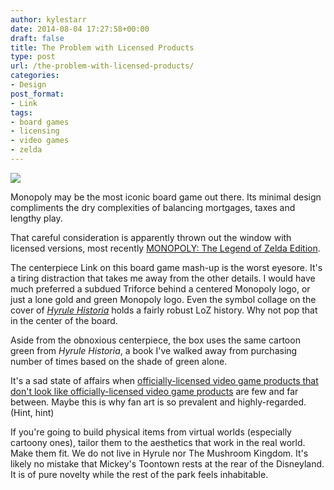 ```yaml
---
author: kylestarr
date: 2014-08-04 17:27:58+00:00
draft: false
title: The Problem with Licensed Products
type: post
url: /the-problem-with-licensed-products/
categories:
- Design
post_format:
- Link
tags:
- board games
- licensing
- video games
- zelda
---
```


![](http://www.gamestop.com/gs/images/content-pdp/monopoly-the-legend-of-zelda-game-stop-exclusive-edition_115791/Zelda_MN_pr_web.jpg)


Monopoly may be the most iconic board game out there. Its minimal design compliments the dry complexities of balancing mortgages, taxes and lengthy play.

That careful consideration is apparently thrown out the window with licensed versions, most recently [MONOPOLY: The Legend of Zelda Edition](http://gamestop.com/catalog/product/115791).

The centerpiece Link on this board game mash-up is the worst eyesore. It's a tiring distraction that takes me away from the other details. I would have much preferred a subdued Triforce behind a centered Monopoly logo, or just a lone gold and green Monopoly logo. Even the symbol collage on the cover of _[Hyrule Historia](http://www.amazon.com/gp/product/1616550414?ie=UTF8&at=&force-full-site=1&ref_=aw_bottom_links)_ holds a fairly robust LoZ history. Why not pop that in the center of the board.

Aside from the obnoxious centerpiece, the box uses the same cartoon green from _Hyrule Historia_, a book I've walked away from purchasing number of times based on the shade of green alone.

It's a sad state of affairs when [officially-licensed video game products that don't look like officially-licensed video game products](http://theawesomer.com/declaration-x-assassins-creed/283964/) are few and far between. Maybe this is why fan art is so prevalent and highly-regarded. (Hint, hint)

If you're going to build physical items from virtual worlds (especially cartoony ones), tailor them to the aesthetics that work in the real world. Make them fit. We do not live in Hyrule nor The Mushroom Kingdom. It's likely no mistake that Mickey's Toontown rests at the rear of the Disneyland. It is of pure novelty while the rest of the park feels inhabitable.
